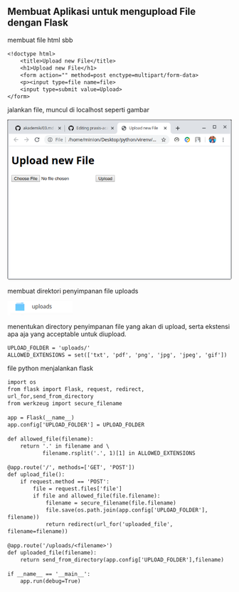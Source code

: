 ## Membuat Aplikasi untuk mengupload File dengan Flask

membuat file html sbb

```
<!doctype html>
    <title>Upload new File</title>
    <h1>Upload new File</h1>
    <form action="" method=post enctype=multipart/form-data>
    <p><input type=file name=file>
    <input type=submit value=Upload>
</form>
```
jalankan file, muncul di localhost seperti gambar

![img](https://github.com/speedey58/GAMBAR/blob/master/DeepinScreenshot_dde-desktop_20200323220319.png)

membuat direktori penyimpanan file uploads

![img](https://github.com/speedey58/GAMBAR/blob/master/DeepinScreenshot_select-area_20200323223218.png)

menentukan directory penyimpanan file yang akan di upload, serta ekstensi apa aja yang acceptable untuk diupload.
```
UPLOAD_FOLDER = 'uploads/'
ALLOWED_EXTENSIONS = set(['txt', 'pdf', 'png', 'jpg', 'jpeg', 'gif'])
```
file python menjalankan flask
```
import os
from flask import Flask, request, redirect, url_for,send_from_directory
from werkzeug import secure_filename

app = Flask(__name__)
app.config['UPLOAD_FOLDER'] = UPLOAD_FOLDER

def allowed_file(filename):
    return '.' in filename and \
           filename.rsplit('.', 1)[1] in ALLOWED_EXTENSIONS

@app.route('/', methods=['GET', 'POST'])
def upload_file():
    if request.method == 'POST':
        file = request.files['file']
        if file and allowed_file(file.filename):
            filename = secure_filename(file.filename)
            file.save(os.path.join(app.config['UPLOAD_FOLDER'], filename))
            return redirect(url_for('uploaded_file', filename=filename))
    
@app.route('/uploads/<filename>')
def uploaded_file(filename):
    return send_from_directory(app.config['UPLOAD_FOLDER'],filename)

if __name__ == '__main__':
    app.run(debug=True)
```
